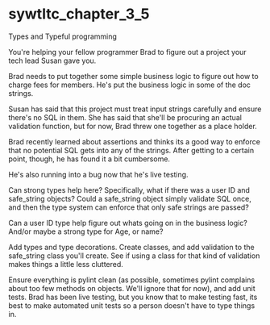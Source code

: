 # sywtltc_chapter_3_5
Types and Typeful programming

You're helping your fellow programmer Brad to figure out a project your tech lead Susan gave you.

Brad needs to put together some simple business logic to figure out how to charge fees for members. He's
put the business logic in some of the doc strings.

Susan has said that this project must treat input strings carefully and ensure there's no SQL in them.
She has said that she'll be procuring an actual validation function, but for now, Brad threw one together
as a place holder.

Brad recently learned about assertions and thinks its a good way to enforce that no potential SQL gets
into any of the strings. After getting to a certain point, though, he has found it a bit cumbersome.

He's also running into a bug now that he's live testing.

Can strong types help here? Specifically, what if there was a user ID and safe_string objects? Could
a safe_string object simply validate SQL once, and then the type system can enforce that only safe strings
are passed?

Can a user ID type help figure out whats going on in the business logic? And/or maybe a strong type for Age,
or name?

Add types and type decorations. Create classes, and add validation to the safe_string class you'll create.
See if using a class for that kind of validation makes things a little less cluttered.

Ensure everything is pylint clean (as possible, sometimes pylint complains about too few methods on objects.
We'll ignore that for now), and add unit tests. Brad has been live testing, but you know that to make
testing fast, its best to make automated unit tests so a person doesn't have to type things in.

